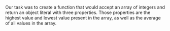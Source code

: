 Our task was to create a function that would accept an array of integers and return an object literal with three properties. Those properties are the highest value and lowest value present in the array, as well as the average of all values in the array.